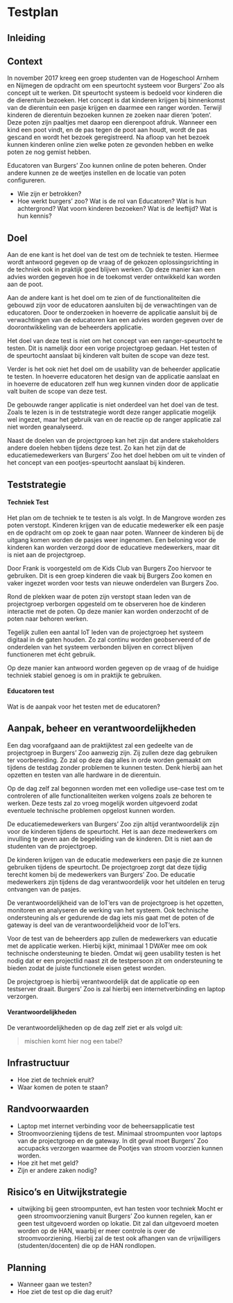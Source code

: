 # Testplan

## Inleiding

## Context
In november 2017 kreeg een groep studenten van de Hogeschool Arnhem en Nijmegen de opdracht om een speurtocht systeem voor Burgers’ Zoo als concept uit te werken. Dit speurtocht systeem is bedoeld voor kinderen die de dierentuin bezoeken. Het concept is dat kinderen krijgen bij binnenkomst van de dierentuin een pasje krijgen en daarmee een ranger worden. Terwijl kinderen de dierentuin bezoeken kunnen ze zoeken naar dieren ‘poten’. Deze poten zijn paaltjes met daarop een dierenpoot afdruk. Wanneer een kind een poot vindt, en de pas tegen de poot aan houdt, wordt de pas gescand en wordt het bezoek geregistreerd. Na afloop van het bezoek kunnen kinderen online zien welke poten ze gevonden hebben en welke poten ze nog gemist hebben. 

Educatoren van Burgers’ Zoo kunnen online de poten beheren. Onder andere kunnen ze de weetjes instellen en de locatie van poten configureren. 

- Wie zijn er betrokken?
- Hoe werkt burgers’ zoo?
	Wat is de rol van Educatoren? Wat is hun achtergrond? 
	Wat voorn kinderen bezoeken? Wat is de leeftijd? Wat is hun kennis?


## Doel
Aan de ene kant is het doel van de test om de techniek te testen. Hiermee wordt antwoord gegeven op de vraag of de gekozen oplossingsrichting in de techniek ook in praktijk goed blijven werken. Op deze manier kan een advies worden gegeven hoe in de toekomst verder ontwikkeld kan worden aan de poot.

Aan de andere kant is het doel om te zien of de functionaliteiten die gebouwd zijn voor de educatoren aansluiten bij de verwachtingen van de educatoren. Door te onderzoeken in hoeverre de applicatie aansluit bij de verwachtingen van de educatoren kan een advies worden gegeven over de doorontwikkeling van de beheerders applicatie.

Het doel van deze test is niet om het concept van een ranger-speurtocht te testen. Dit is namelijk door een vorige projectgroep gedaan. Het testen of de speurtocht aanslaat bij kinderen valt buiten de scope van deze test.

Verder is het ook niet het doel om de usability van de beheerder applicatie te testen. In hoeverre educatoren het design van de applicatie aanslaat en in hoeverre de educatoren zelf hun weg kunnen vinden door de applicatie valt buiten de scope van deze test. 

De gebouwde ranger applicatie is niet onderdeel van het doel van de test. Zoals te lezen is in de teststrategie wordt deze ranger applicatie mogelijk wel ingezet, maar het gebruik van en de reactie op de ranger applicatie zal niet worden geanalyseerd.

Naast de doelen van de projectgroep kan het zijn dat andere stakeholders andere doelen hebben tijdens deze test. Zo kan het zijn dat de educatiemedewerkers van Burgers’ Zoo het doel hebben om uit te vinden of het concept van een pootjes-speurtocht aanslaat bij kinderen.


## Teststrategie
#### Techniek Test
Het plan om de techniek te te testen is als volgt. In de Mangrove worden zes poten verstopt. Kinderen krijgen van de educatie medewerker elk een pasje en de opdracht om op zoek te gaan naar poten. Wanneer de kinderen bij de uitgang komen worden de pasjes weer ingenomen. Een beloning voor de kinderen kan worden verzorgd door de educatieve medewerkers, maar dit is niet aan de projectgroep. 

Door Frank is voorgesteld om de Kids Club van Burgers Zoo hiervoor te gebruiken. Dit is een groep kinderen die vaak bij Burgers Zoo komen en vaker ingezet worden voor tests van nieuwe onderdelen van Burgers Zoo. 

Rond de plekken waar de poten zijn verstopt staan leden van de projectgroep verborgen opgesteld om te observeren hoe de kinderen interactie met de poten. Op deze manier kan worden onderzocht of de poten naar behoren werken. 

Tegelijk zullen een aantal IoT leden van de projectgroep het systeem digitaal in de gaten houden. Zo zal continu worden geobserveerd of de onderdelen van het systeem verbonden blijven en correct blijven functioneren met écht gebruik.

Op deze manier kan antwoord worden gegeven op de vraag of de huidige techniek stabiel genoeg is om in praktijk te gebruiken.

#### Educatoren test

Wat is de aanpak voor het testen met de educatoren?


## Aanpak, beheer en verantwoordelijkheden
Een dag voorafgaand aan de praktijktest zal een gedeelte van de projectgroep in Burgers’ Zoo aanwezig zijn. Zij zullen deze dag gebruiken ter voorbereiding. Zo zal op deze dag alles in orde worden gemaakt om tijdens de testdag zonder problemen te kunnen testen. Denk hierbij aan het opzetten en testen van alle hardware in de dierentuin. 

Op de dag zelf zal begonnen worden met een volledige use-case test om te controleren of alle functionaliteiten werken volgens zoals ze behoren te werken. Deze tests zal zo vroeg mogelijk worden uitgevoerd zodat eventuele technische problemen opgelost kunnen worden.

De educatiemedewerkers van Burgers’ Zoo zijn altijd verantwoordelijk zijn voor de kinderen tijdens de speurtocht. Het is aan deze medewerkers om invulling te geven aan de begeleiding van de kinderen. Dit is niet aan de studenten van de projectgroep.

De kinderen krijgen van de educatie medewerkers een pasje die ze kunnen gebruiken tijdens de speurtocht. De projectgroep zorgt dat deze tijdig terecht komen bij de medewerkers van Burgers’ Zoo. De educatie medewerkers zijn tijdens de dag verantwoordelijk voor het uitdelen en terug ontvangen van de pasjes. 

De verantwoordelijkheid van de IoT’ers van de projectgroep is het opzetten, monitoren en analyseren de werking van het systeem. Ook technische ondersteuning als er gedurende de dag iets mis gaat met de poten of de gateway is deel van de verantwoordelijkheid voor de IoT’ers.

Voor de test van de beheerders app zullen de medewerkers van educatie met de applicatie werken. Hierbij kijkt, minimaal 1 DWA’er mee om ook technische ondersteuning te bieden. Omdat wij geen usability testen is het nodig dat er een projectlid naast zit de testpersoon zit om ondersteuning te bieden zodat de juiste functionele eisen getest worden. 

De projectgroep is hierbij verantwoordelijk dat de applicatie op een testserver draait. Burgers’ Zoo is zal hierbij een internetverbinding en laptop verzorgen.


#### Verantwoordelijkheden
De verantwoordelijkheden op de dag zelf ziet er als volgd uit:
> mischien komt hier nog een tabel?

## Infrastructuur
- Hoe ziet de techniek eruit?
- Waar komen de poten te staan?

## Randvoorwaarden
- Laptop met internet verbinding voor de beheersapplicatie test
- Stroomvoorziening tijdens de test. Minimaal stroompunten voor laptops van de projectgroep en de gateway. In dit geval moet Burgers’ Zoo accupacks verzorgen waarmee de Pootjes van stroom voorzien kunnen worden.
- Hoe zit het met geld?
- Zijn er andere zaken nodig?

## Risico’s en Uitwijkstrategie

- uitwijking bij geen stroompunten, evt han testen voor techniek
Mocht er geen stroomvoorziening vanuit Burgers’ Zoo kunnen regelen, kan er geen test uitgevoerd worden op lokatie. Dit zal dan uitgevoerd moeten worden op de HAN, waarbij er meer controle is over de stroomvoorziening. Hierbij zal de test ook afhangen van de vrijwilligers (studenten/docenten) die op de HAN rondlopen.

## Planning
- Wanneer gaan we testen?
- Hoe ziet de test op die dag eruit?

